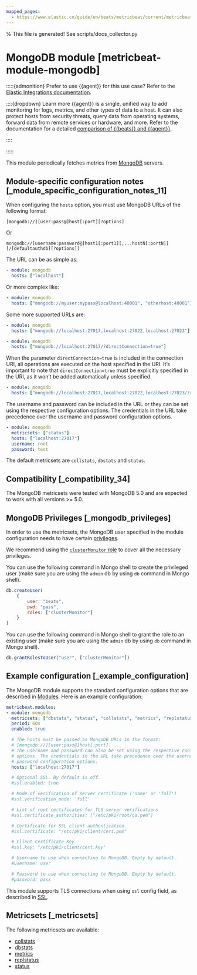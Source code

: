```yaml
---
mapped_pages:
  - https://www.elastic.co/guide/en/beats/metricbeat/current/metricbeat-module-mongodb.html
---
```


% This file is generated! See scripts/docs_collector.py

# MongoDB module [metricbeat-module-mongodb]

:::::{admonition} Prefer to use {{agent}} for this use case?
Refer to the [Elastic Integrations documentation](integration-docs://reference/mongodb/index.md).

::::{dropdown} Learn more
{{agent}} is a single, unified way to add monitoring for logs, metrics, and other types of data to a host. It can also protect hosts from security threats, query data from operating systems, forward data from remote services or hardware, and more. Refer to the documentation for a detailed [comparison of {{beats}} and {{agent}}](docs-content://reference/fleet/index.md).

::::


:::::


This module periodically fetches metrics from [MongoDB](https://www.mongodb.com) servers.


## Module-specific configuration notes [_module_specific_configuration_notes_11]

When configuring the `hosts` option, you must use MongoDB URLs of the following format:

```
[mongodb://][user:pass@]host[:port][?options]
```

Or

```
mongodb://[username:password@]host1[:port1][,...hostN[:portN]][/[defaultauthdb][?options]]
```

The URL can be as simple as:

```yaml
- module: mongodb
  hosts: ["localhost"]
```

Or more complex like:

```yaml
- module: mongodb
  hosts: ["mongodb://myuser:mypass@localhost:40001", "otherhost:40001"]
```

Some more supported URLs are:

```yaml
- module: mongodb
  hosts: ["mongodb://localhost:27017,localhost:27022,localhost:27023"]
```

```yaml
- module: mongodb
  hosts: ["mongodb://localhost:27017/?directConnection=true"]
```

When the parameter `directConnection=true` is included in the connection URI, all operations are executed on the host specified in the URI. It’s important to note that `directConnection=true` must be explicitly specified in the URI, as it won’t be added automatically unless specified.

```yaml
- module: mongodb
  hosts: ["mongodb://localhost:27017,localhost:27022,localhost:27023/?replicaSet=dbrs"]
```

The username and password can be included in the URL or they can be set using the respective configuration options. The credentials in the URL take precedence over the username and password configuration options.

```yaml
- module: mongodb
  metricsets: ["status"]
  hosts: ["localhost:27017"]
  username: root
  password: test
```

The default metricsets are `collstats`, `dbstats` and `status`.


## Compatibility [_compatibility_34]

The MongoDB metricsets were tested with MongoDB 5.0 and are expected to work with all versions >= 5.0.


## MongoDB Privileges [_mongodb_privileges]

In order to use the metricsets, the MongoDB user specified in the module configuration needs to have certain [privileges](https://docs.mongodb.com/manual/core/authorization/#privileges).

We recommend using the [`clusterMonitor` role](https://docs.mongodb.com/manual/reference/built-in-roles/#clusterMonitor) to cover all the necessary privileges.

You can use the following command in Mongo shell to create the privileged user (make sure you are using the `admin` db by using `db` command in Mongo shell).

```js
db.createUser(
    {
        user: "beats",
        pwd: "pass",
        roles: ["clusterMonitor"]
    }
)
```

You can use the following command in Mongo shell to grant the role to an existing user (make sure you are using the `admin` db by using `db` command in Mongo shell).

```js
db.grantRolesToUser("user", ["clusterMonitor"])
```


## Example configuration [_example_configuration]

The MongoDB module supports the standard configuration options that are described in [Modules](/reference/metricbeat/configuration-metricbeat.md). Here is an example configuration:

```yaml
metricbeat.modules:
- module: mongodb
  metricsets: ["dbstats", "status", "collstats", "metrics", "replstatus"]
  period: 60s
  enabled: true

  # The hosts must be passed as MongoDB URLs in the format:
  # [mongodb://][user:pass@]host[:port].
  # The username and password can also be set using the respective configuration
  # options. The credentials in the URL take precedence over the username and
  # password configuration options.
  hosts: ["localhost:27017"]

  # Optional SSL. By default is off.
  #ssl.enabled: true

  # Mode of verification of server certificate ('none' or 'full')
  #ssl.verification_mode: 'full'

  # List of root certificates for TLS server verifications
  #ssl.certificate_authorities: ["/etc/pki/root/ca.pem"]

  # Certificate for SSL client authentication
  #ssl.certificate: "/etc/pki/client/cert.pem"

  # Client Certificate Key
  #ssl.key: "/etc/pki/client/cert.key"

  # Username to use when connecting to MongoDB. Empty by default.
  #username: user

  # Password to use when connecting to MongoDB. Empty by default.
  #password: pass
```

This module supports TLS connections when using `ssl` config field, as described in [SSL](/reference/metricbeat/configuration-ssl.md).


## Metricsets [_metricsets]

The following metricsets are available:

* [collstats](/reference/metricbeat/metricbeat-metricset-mongodb-collstats.md)
* [dbstats](/reference/metricbeat/metricbeat-metricset-mongodb-dbstats.md)
* [metrics](/reference/metricbeat/metricbeat-metricset-mongodb-metrics.md)
* [replstatus](/reference/metricbeat/metricbeat-metricset-mongodb-replstatus.md)
* [status](/reference/metricbeat/metricbeat-metricset-mongodb-status.md)
